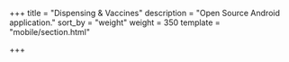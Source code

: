 +++
title = "Dispensing & Vaccines"
description = "Open Source Android application."
sort_by = "weight"
weight = 350
template = "mobile/section.html"

+++
